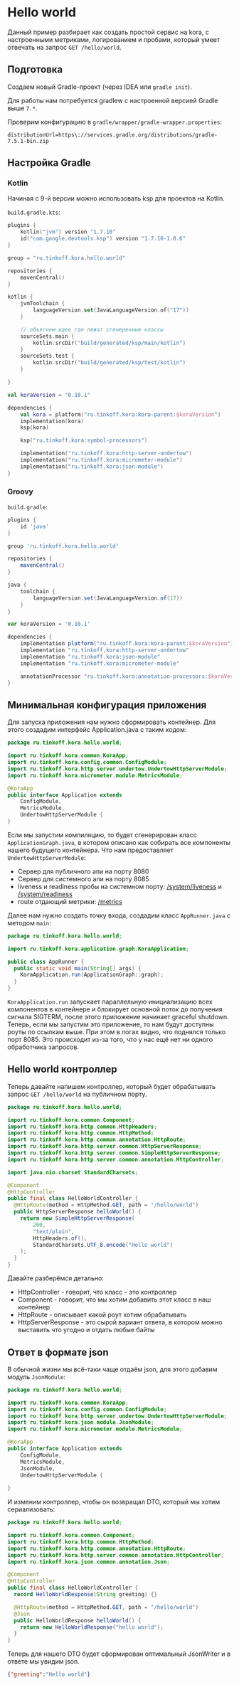 # Hello world

Данный пример разбирает как создать простой сервис на kora, с настроенными метриками, логированием и пробами, который умеет отвечать на запрос `GET /hello/world`.

## Подготовка

Создаем новый Gradle-проект (через IDEA или `gradle init`).

Для работы нам потребуется gradlew с настроенной версией Gradle выше `7.*`.

Проверим конфигурацию в `gradle/wrapper/gradle-wrapper.properties`:

```properties
distributionUrl=https\://services.gradle.org/distributions/gradle-7.5.1-bin.zip
```

## Настройка Gradle

### Kotlin

Начиная с 9-й версии можно использовать ksp для проектов на Kotlin.

`build.gradle.kts`:

```kotlin
plugins {
    kotlin("jvm") version "1.7.10"
    id("com.google.devtools.ksp") version "1.7.10-1.0.6"
}

group = "ru.tinkoff.kora.hello.world"

repositories {
    mavenCentral()
}

kotlin {
    jvmToolchain {
        languageVersion.set(JavaLanguageVersion.of("17"))
    }

    // объяснем идее где лежат сгенеренные классы
    sourceSets.main {
        kotlin.srcDir("build/generated/ksp/main/kotlin")
    }
    sourceSets.test {
        kotlin.srcDir("build/generated/ksp/test/kotlin")
    }

}

val koraVersion = "0.10.1"

dependencies {
    val kora = platform("ru.tinkoff.kora:kora-parent:$koraVersion")
    implementation(kora)
    ksp(kora)

    ksp("ru.tinkoff.kora:symbol-processors")

    implementation("ru.tinkoff.kora:http-server-undertow")
    implementation("ru.tinkoff.kora:micrometer-module")
    implementation("ru.tinkoff.kora:json-module")
}
```


### Groovy

`build.gradle`:

```groovy
plugins {
    id 'java'
}

group 'ru.tinkoff.kora.hello.world'

repositories {
    mavenCentral()
}

java {
    toolchain {
        languageVersion.set(JavaLanguageVersion.of(17))
    }
}

var koraVersion = '0.10.1'

dependencies {
    implementation platform("ru.tinkoff.kora:kora-parent:$koraVersion")
    implementation "ru.tinkoff.kora:http-server-undertow"
    implementation "ru.tinkoff.kora:json-module"
    implementation "ru.tinkoff.kora:micrometer-module"

    annotationProcessor "ru.tinkoff.kora:annotation-processors:$koraVersion"
}
```


## Минимальная конфигурация приложения

Для запуска приложения нам нужно сформировать контейнер. Для этого создадим интерфейс Application.java с таким кодом:

```java
package ru.tinkoff.kora.hello.world;

import ru.tinkoff.kora.common.KoraApp;
import ru.tinkoff.kora.config.common.ConfigModule;
import ru.tinkoff.kora.http.server.undertow.UndertowHttpServerModule;
import ru.tinkoff.kora.micrometer.module.MetricsModule;

@KoraApp
public interface Application extends
    ConfigModule,
    MetricsModule,
    UndertowHttpServerModule {
}
```

Если мы запустим компиляцию, то будет сгенерирован класс `ApplicationGraph.java`, в котором описано как собирать все компоненты нашего будущего контейнера.
Что нам предоставляет `UndertowHttpServerModule`:

* Сервер для публичного апи на порту 8080
* Сервер для системного апи на порту 8085
* liveness и readiness пробы на системном порту: [/system/liveness](http://localhost:8085/system/liveness) и [/system/readiness](http://localhost:8085/system/readiness)
* route отдающий метрики: [/metrics](http://localhost:8085/metrics)

Далее нам нужно создать точку входа, создадим класс `AppRunner.java` с методом `main`:

```java
package ru.tinkoff.kora.hello.world;

import ru.tinkoff.kora.application.graph.KoraApplication;

public class AppRunner {
  public static void main(String[] args) {
    KoraApplication.run(ApplicationGraph::graph);
  }
}
```

`KoraApplication.run` запускает параллельную инициализацию всех компонентов в контейнере и блокирует основной поток до получения сигнала SIGTERM, после этого приложение начинает graceful shutdown.
Теперь, если мы запустим это приложение, то нам будут доступны роуты по ссылкам выше.
При этом в логах видно, что поднялся только порт 8085. Это происходит из-за того, что у нас ещё нет ни одного обработчика запросов.

## Hello world контроллер

Теперь давайте напишем контроллер, который будет обрабатывать запрос `GET /hello/world` на публичном порту.

```java
package ru.tinkoff.kora.hello.world;

import ru.tinkoff.kora.common.Component;
import ru.tinkoff.kora.http.common.HttpHeaders;
import ru.tinkoff.kora.http.common.HttpMethod;
import ru.tinkoff.kora.http.common.annotation.HttpRoute;
import ru.tinkoff.kora.http.server.common.HttpServerResponse;
import ru.tinkoff.kora.http.server.common.SimpleHttpServerResponse;
import ru.tinkoff.kora.http.server.common.annotation.HttpController;

import java.nio.charset.StandardCharsets;

@Component
@HttpController
public final class HelloWorldController {
  @HttpRoute(method = HttpMethod.GET, path = "/hello/world")
  public HttpServerResponse helloWorld() {
    return new SimpleHttpServerResponse(
        200,
        "text/plain",
        HttpHeaders.of(),
        StandardCharsets.UTF_8.encode("Hello world")
    );
  }
}
```

Давайте разберёмся детально:

* HttpController - говорит, что класс - это контроллер
* Component - говорит, что мы хотим добавить этот класс в наш контейнер
* HttpRoute - описывает какой роут хотим обрабатывать
* HttpServerResponse - это сырой вариант ответа, в котором можно выставить что угодно и отдать любые байты

## Ответ в формате json

В обычной жизни мы всё-таки чаще отдаём json, для этого добавим модуль `JsonModule`:

```java
package ru.tinkoff.kora.hello.world;

import ru.tinkoff.kora.common.KoraApp;
import ru.tinkoff.kora.config.common.ConfigModule;
import ru.tinkoff.kora.http.server.undertow.UndertowHttpServerModule;
import ru.tinkoff.kora.json.module.JsonModule;
import ru.tinkoff.kora.micrometer.module.MetricsModule;

@KoraApp
public interface Application extends
    ConfigModule,
    MetricsModule,
    JsonModule,
    UndertowHttpServerModule {
  
}
```

И изменим контроллер, чтобы он возвращал DTO, который мы хотим сериализовать:

```java
package ru.tinkoff.kora.hello.world;

import ru.tinkoff.kora.common.Component;
import ru.tinkoff.kora.http.common.HttpMethod;
import ru.tinkoff.kora.http.common.annotation.HttpRoute;
import ru.tinkoff.kora.http.server.common.annotation.HttpController;
import ru.tinkoff.kora.json.common.annotation.Json;

@Component
@HttpController
public final class HelloWorldController {
  record HelloWorldResponse(String greeting) {}

  @HttpRoute(method = HttpMethod.GET, path = "/hello/world")
  @Json
  public HelloWorldResponse helloWorld() {
    return new HelloWorldResponse("hello world");
  }
}
```

Теперь для нашего DTO будет сформирован оптимальный JsonWriter и в ответе мы увидим json.

```json
{"greeting":"Hello world"}
```
